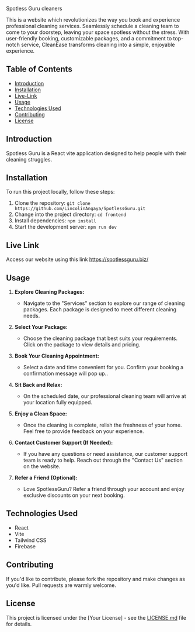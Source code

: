 Spotless Guru cleaners

This is a website which revolutionizes the way you book and experience professional cleaning services. Seamlessly schedule a cleaning team to come to your doorstep,
leaving your space spotless without the stress.
With user-friendly booking, customizable packages, and a commitment to top-notch service, CleanEase transforms cleaning into a simple, enjoyable experience.

## Table of Contents

- [Introduction](#introduction)
- [Installation](#installation)
- [Live-Link](#live-link)
- [Usage](#usage)
- [Technologies Used](#technologies-used)
- [Contributing](#contributing)
- [License](#license)

## Introduction

Spotless Guru  is a React vite application designed to help people with their cleaning struggles.



## Installation

To run this project locally, follow these steps:

1. Clone the repository: `git clone https://github.com/LincolinAngaya/SpotlessGuru.git`
2. Change into the project directory: `cd frontend`
3. Install dependencies: `npm install`
4. Start the development server: `npm run dev`
## Live Link
Access our website using this link https://spotlessguru.biz/
## Usage
1. **Explore Cleaning Packages:**
   - Navigate to the "Services" section to explore our range of cleaning packages. Each package is designed to meet different cleaning needs.

2. **Select Your Package:**
   - Choose the cleaning package that best suits your requirements. Click on the package to view details and pricing.

3. **Book Your Cleaning Appointment:**
   - Select a date and time convenient for you. Confirm your booking a confirmation message will pop up..


4. **Sit Back and Relax:**
   - On the scheduled date, our professional cleaning team will arrive at your location fully equipped. 

5. **Enjoy a Clean Space:**
   - Once the cleaning is complete, relish the freshness of your home. Feel free to provide feedback on your experience.


6. **Contact Customer Support (If Needed):**
   - If you have any questions or need assistance, our customer support team is ready to help. Reach out through the "Contact Us" section on the website.

7. **Refer a Friend (Optional):**
    - Love SpotlessGuru? Refer a friend through your account and enjoy exclusive discounts on your next booking.




## Technologies Used

- React
- Vite
- Tailwind CSS
- Firebase

## Contributing

If you'd like to contribute, please fork the repository and make changes as you'd like. Pull requests are warmly welcome.

## License

This project is licensed under the [Your License] - see the [LICENSE.md](LICENSE.md) file for details.

